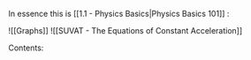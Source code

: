 In essence this is [[1.1 - Physics Basics|Physics Basics 101]] :

![[Graphs]]
![[SUVAT - The Equations of Constant Acceleration]]

Contents:
```folder-index-content
```